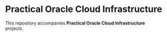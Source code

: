 # Practical Oracle Cloud Infrastructure

This repository accompanies **Practical Oracle Cloud Infrastructure** projects.

